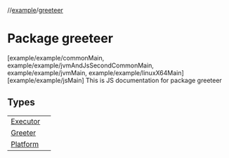 //[example](../index.md)/[greeteer](index.md)



# Package greeteer  
 [example/example/commonMain, example/example/jvmAndJsSecondCommonMain, example/example/jvmMain, example/example/linuxX64Main]  [example/example/jsMain] This is JS documentation for package greeteer

## Types  


| | |
|---|---|
| [Executor](-executor/index.md)| |
| [Greeter](-greeter/index.md)| |
| [Platform](-platform/index.md)| |



